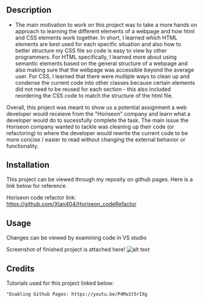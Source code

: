# <HoriseonProjectcodeRefactor>

## Description

- The main motivation to work on this project was to take a more hands on approach to learning the different elements of a      webpage and how html and CSS elements work together. In short, I learned which HTML elements are best used for each specific situation and also how to better structure my CSS file so code is easy to view by other programmers. For HTML specifically, I learned more about using semantic elements based on the general structure of a webpage and also making sure that the webpage was accessible beyond the average user. For CSS, I learned that there were multiple ways to clean up and condense the current code into other classes because certain elements did not need to be reused for each section - this also included reordering the CSS code to match the structure of the html file.

Overall, this project was meant to show us a potential assignment a web developer would receieve from the "Horiseon" company and learn what a developer would do to sucessfully complete the task. The main issue the Horiseon company wanted to tackle was cleaning up their code (or refactoring) to where the developer would rewrite the current code to be more concise / easier to read without changing the external behavior or functionality.

## Installation

This project can be viewed through my reposity on github pages. Here is a link below for reference.

Horiseon code refactor link: https://github.com/Xian404/Horiseon_codeRefactor

## Usage

Changes can be viewed by examining code in VS studio 

Screenshot of finished project is attached here!
![alt text](assets/images/horiseonfrontpage.png)


## Credits

Tutorials used for this project linked below:

    "Enabling Github Pages: https://youtu.be/P4Mu1t5rIXg




